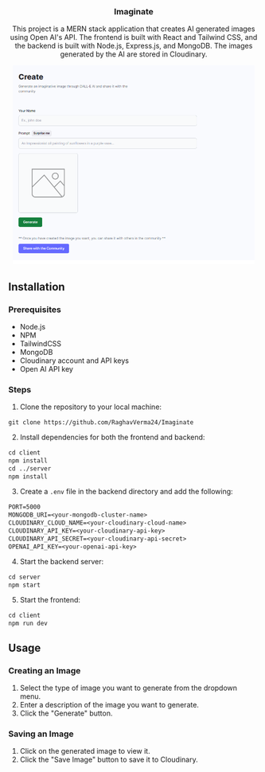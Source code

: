 <br/>
<p align="center">

  <h3 align="center">Imaginate</h3>

  <p align="center">
   This project is a MERN stack application that creates AI generated images using Open AI's API. The frontend is built with React and Tailwind CSS, and the backend is built with Node.js, Express.js, and MongoDB. The images generated by the AI are stored in Cloudinary.
   
  </p>
</p>

<p float="left" align="center">
  <img src="https://github.com/RaghavVerma24/Imaginate/blob/main/readme_imgs/post.png?raw=true" alt="Post Creation Screenshot"  height="400" /> 
</p>

## Installation

### Prerequisites
- Node.js
- NPM
- TailwindCSS
- MongoDB
- Cloudinary account and API keys
- Open AI API key

### Steps
1. Clone the repository to your local machine:
```
git clone https://github.com/RaghavVerma24/Imaginate
```

2. Install dependencies for both the frontend and backend:
```
cd client
npm install
cd ../server
npm install
```

3. Create a `.env` file in the backend directory and add the following:
```
PORT=5000
MONGODB_URI=<your-mongodb-cluster-name>
CLOUDINARY_CLOUD_NAME=<your-cloudinary-cloud-name>
CLOUDINARY_API_KEY=<your-cloudinary-api-key>
CLOUDINARY_API_SECRET=<your-cloudinary-api-secret>
OPENAI_API_KEY=<your-openai-api-key>
```

4. Start the backend server:
```
cd server
npm start
```

5. Start the frontend:
```
cd client
npm run dev
```

## Usage

### Creating an Image
1. Select the type of image you want to generate from the dropdown menu.
2. Enter a description of the image you want to generate.
3. Click the "Generate" button.

### Saving an Image
1. Click on the generated image to view it.
2. Click the "Save Image" button to save it to Cloudinary.
